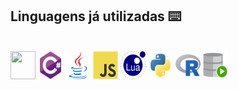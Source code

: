 
 ## Linguagens já utilizadas ⌨️

<div style="display: inline_block"><br>
  <img align="center" alt="" height="45" width="40" src="https://upload.wikimedia.org/wikipedia/commons/thumb/1/18/C_Programming_Language.svg/1853px-C_Programming_Language.svg.png">
  <img align="center" alt="R" height="45" width="40" src="https://raw.githubusercontent.com/devicons/devicon/master/icons/csharp/csharp-original.svg">
  <img align="center" alt="" height="45" width="40" src="https://raw.githubusercontent.com/devicons/devicon/master/icons/java/java-original.svg">
  <img align="center" alt="" height="45" width="40" src="https://raw.githubusercontent.com/devicons/devicon/master/icons/javascript/javascript-original.svg">
  <img align="center" alt="" height="45" width="40" src="https://raw.githubusercontent.com/devicons/devicon/master/icons/lua/lua-original.svg">
  <img align="center" alt="" height="45" width="40" src="https://raw.githubusercontent.com/devicons/devicon/master/icons/python/python-original.svg">
  <img align="center" alt="" height="45" width="40" src="https://raw.githubusercontent.com/devicons/devicon/master/icons/r/r-original.svg">
  <img align="center" alt="" height="45" width="40" src="https://raw.githubusercontent.com/devicons/devicon/master/icons/sqldeveloper/sqldeveloper-original.svg">
</div>
